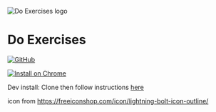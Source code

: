 <!-- logo before heading like https://github.com/yargs/yargs/blob/master/README.md -->
![Do Exercises logo](https://rawcdn.githack.com/amacfie/human_powered/fd22b0897509364f6ca3c49fb93844f034b70863/images/filled128x128.png)

# Do Exercises

[![GitHub](https://badgen.net/badge/icon/github?icon=github&label)](https://github.com/amacfie/do_exercises/)

[![Install on Chrome](https://storage.googleapis.com/web-dev-uploads/image/WlD8wC6g8khYWPJUsQceQkhXSlv1/iNEddTyWiMfLSwFD6qGq.png)](https://chromewebstore.google.com/detail/do-exercises/ehoeoiinemmhjpjhgggiogeofpjifhbp)

Dev install: Clone then follow instructions
[here](https://webkul.com/blog/how-to-install-the-unpacked-extension-in-chrome/)

icon from <https://freeiconshop.com/icon/lightning-bolt-icon-outline/>

